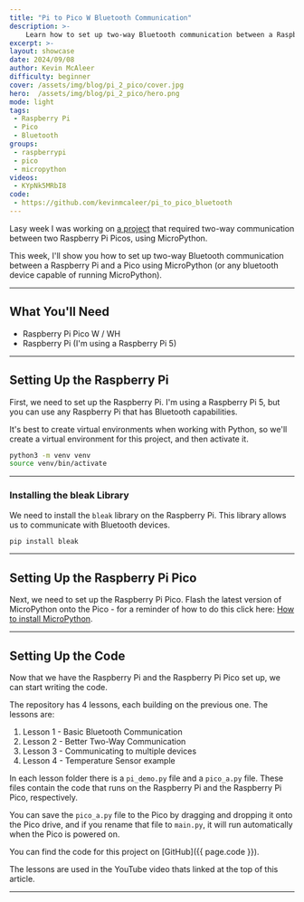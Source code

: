 ```yaml
---
title: "Pi to Pico W Bluetooth Communication"
description: >-
    Learn how to set up two-way Bluetooth communication between a Raspberry Pi and a Pico using MicroPython.
excerpt: >-
layout: showcase
date: 2024/09/08
author: Kevin McAleer
difficulty: beginner
cover: /assets/img/blog/pi_2_pico/cover.jpg
hero:  /assets/img/blog/pi_2_pico/hero.png
mode: light
tags: 
 - Raspberry Pi
 - Pico
 - Bluetooth
groups:
 - raspberrypi
 - pico
 - micropython
videos:
 - KYpNk5MRbI8
code:
 - https://github.com/kevinmcaleer/pi_to_pico_bluetooth
---
```


Lasy week I was working on [a project](/blog/two-way-bluetooth) that required two-way communication between two Raspberry Pi Picos, using MicroPython.

This week, I'll show you how to set up two-way Bluetooth communication between a Raspberry Pi and a Pico using MicroPython (or any bluetooth device capable of running MicroPython).

---

## What You'll Need

- Raspberry Pi Pico W / WH
- Raspberry Pi (I'm using a Raspberry Pi 5)

---

## Setting Up the Raspberry Pi

First, we need to set up the Raspberry Pi. I'm using a Raspberry Pi 5, but you can use any Raspberry Pi that has Bluetooth capabilities.

It's best to create virtual environments when working with Python, so we'll create a virtual environment for this project, and then activate it.

```bash
python3 -m venv venv
source venv/bin/activate
```

---

### Installing the bleak Library

We need to install the `bleak` library on the Raspberry Pi. This library allows us to communicate with Bluetooth devices.

```bash
pip install bleak
```

---

## Setting Up the Raspberry Pi Pico

Next, we need to set up the Raspberry Pi Pico. Flash the latest version of MicroPython onto the Pico - for a reminder of how to do this click here: [How to install MicroPython](/learn/how_to_install_micropython/).

---

## Setting Up the Code

Now that we have the Raspberry Pi and the Raspberry Pi Pico set up, we can start writing the code.

The repository has 4 lessons, each building on the previous one. The lessons are:

1. Lesson 1 - Basic Bluetooth Communication
2. Lesson 2 - Better Two-Way Communication
3. Lesson 3 - Communicating to multiple devices
4. Lesson 4 - Temperature Sensor example

In each lesson folder there is a `pi_demo.py` file and a `pico_a.py` file. These files contain the code that runs on the Raspberry Pi and the Raspberry Pi Pico, respectively.

You can save the `pico_a.py` file to the Pico by dragging and dropping it onto the Pico drive, and if you rename that file to `main.py`, it will run automatically when the Pico is powered on.

You can find the code for this project on [GitHub]({{ page.code }}).

The lessons are used in the YouTube video thats linked at the top of this article.

---
